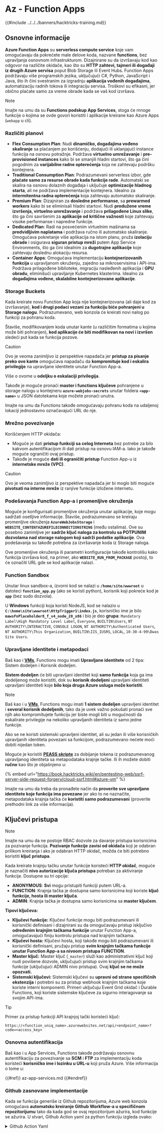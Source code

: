 # Az - Function Apps

{{#include ../../../banners/hacktricks-training.md}}

## Osnovne informacije

**Azure Function Apps** su **serverless compute service** koje vam omogućavaju da pokrećete male delove koda, nazvane **functions**, bez upravljanja osnovnom infrastrukturom. Dizajnirane su da izvršavaju kod kao odgovor na različite okidače, kao što su **HTTP zahtevi, tajmeri ili događaji iz drugih Azure servisa** poput Blob Storage ili Event Hubs. Function Apps podržavaju više programskih jezika, uključujući C#, Python, JavaScript i Java, što ih čini svestranim za izgradnju **aplikacija vođenih događajima**, automatizaciju radnih tokova ili integraciju servisa. Troškovi su efikasni, jer obično plaćate samo za vreme obrade kada se vaš kod izvršava.

> [!NOTE]
> Imajte na umu da su **Functions podskup App Services**, stoga će mnoge funkcije o kojima se ovde govori koristiti i aplikacije kreirane kao Azure Apps (`webapp` u cli).

### Različiti planovi

- **Flex Consumption Plan**: Nudi **dinamičko, događajima vođeno skaliranje** sa plaćanjem po korišćenju, dodajući ili uklanjajući instance funkcija na osnovu potražnje. Podržava **virtuelno umrežavanje** i **pre-provisioned instances** kako bi se smanjili hladni startovi, što ga čini pogodnim za **varijabilne radne opterećenja** koja ne zahtevaju podršku kontejnera.
- **Traditional Consumption Plan**: Podrazumevani serverless izbor, gde **plaćate samo za resurse obrade kada funkcije rade**. Automatski se skalira na osnovu dolaznih događaja i uključuje **optimizacije hladnog starta**, ali ne podržava implementacije kontejnera. Idealno za **intermitentna radna opterećenja** koja zahtevaju automatsko skaliranje.
- **Premium Plan**: Dizajniran za **dosledne performanse**, sa **prewarmed workers** kako bi se eliminisali hladni startovi. Nudi **produžene vreme izvršenja, virtuelno umrežavanje** i podržava **prilagođene Linux slike**, što ga čini savršenim za **aplikacije od kritične važnosti** koje zahtevaju visoke performanse i napredne funkcije.
- **Dedicated Plan**: Radi na posvećenim virtuelnim mašinama sa **predvidljivim naplatama** i podržava ručno ili automatsko skaliranje. Omogućava pokretanje više aplikacija na istom planu, pruža **izolaciju obrade** i osigurava **siguran pristup mreži** putem App Service Environments, što ga čini idealnim za **dugotrajne aplikacije** koje zahtevaju doslednu alokaciju resursa.
- **Container Apps**: Omogućava implementaciju **kontejnerizovanih funkcija** u upravljanom okruženju, zajedno sa mikroservisima i API-ima. Podržava prilagođene biblioteke, migraciju nasleđenih aplikacija i **GPU obradu**, eliminišući upravljanje Kubernetes klasterima. Idealno za **događajima vođene, skalabilne kontejnerizovane aplikacije**.

### **Storage Buckets**

Kada kreirate novu Function App koja nije kontejnerizovana (ali daje kod za izvršavanje), **kod i drugi podaci vezani za funkciju biće pohranjeni u Storage nalogu**. Podrazumevano, web konzola će kreirati novi nalog po funkciji za pohranu koda.

Štaviše, modifikovanjem koda unutar kante (u različitim formatima u kojima može biti pohranjen), **kod aplikacije će biti modifikovan na novi i izvršen** sledeći put kada se funkcija pozove.

> [!CAUTION]
> Ovo je veoma zanimljivo iz perspektive napadača jer **pristup za pisanje preko ove kante** omogućava napadaču da **kompromituje kod i eskalira privilegije** na upravljane identitete unutar Function App-a.
>
> Više o ovome u **odeljku o eskalaciji privilegija**.

Takođe je moguće pronaći **master i functions ključeve** pohranjene u storage nalogu u kontejneru **`azure-webjobs-secrets`** unutar foldera **`<app-name>`** u JSON datotekama koje možete pronaći unutra.

Imajte na umu da Functions takođe omogućavaju pohranu koda na udaljenoj lokaciji jednostavno označavajući URL do nje.

### Mrežno povezivanje

Korišćenjem HTTP okidača:

- Moguće je dati **pristup funkciji sa celog Interneta** bez potrebe za bilo kakvom autentifikacijom ili dati pristup na osnovu IAM-a. Iako je takođe moguće ograničiti ovaj pristup.
- Takođe je moguće **dati ili ograničiti pristup** Function App-u iz **internetske mreže (VPC)**.

> [!CAUTION]
> Ovo je veoma zanimljivo iz perspektive napadača jer bi moglo biti moguće **pivotsati na interne mreže** iz ranjive funkcije izložene internetu.

### **Podešavanja Function App-a i promenljive okruženja**

Moguće je konfigurisati promenljive okruženja unutar aplikacije, koje mogu sadržati osetljive informacije. Štaviše, podrazumevano se kreiraju promenljive okruženja **`AzureWebJobsStorage`** i **`WEBSITE_CONTENTAZUREFILECONNECTIONSTRING`** (među ostalima). Ove su posebno zanimljive jer **sadrže ključ naloga za kontrolu sa POTPUNIM dozvolama nad storage nalogom koji sadrži podatke aplikacije**. Ova podešavanja su takođe potrebna za izvršavanje koda iz Storage naloga.

Ove promenljive okruženja ili parametri konfiguracije takođe kontrolišu kako funkcija izvršava kod, na primer, ako **`WEBSITE_RUN_FROM_PACKAGE`** postoji, to će označiti URL gde se kod aplikacije nalazi.

### **Function Sandbox**

Unutar linux sandbox-a, izvorni kod se nalazi u **`/home/site/wwwroot`** u datoteci **`function_app.py`** (ako se koristi python), korisnik koji pokreće kod je **`app`** (bez sudo dozvola).

U **Windows** funkciji koja koristi NodeJS, kod se nalazio u **`C:\home\site\wwwroot\HttpTrigger1\index.js`**, korisničko ime je bilo **`mawsFnPlaceholder8_f_v4_node_20_x86`** i bio je deo **grupa**: `Mandatory Label\High Mandatory Level Label`, `Everyone`, `BUILTIN\Users`, `NT AUTHORITY\INTERACTIVE`, `CONSOLE LOGON`, `NT AUTHORITY\Authenticated Users`, `NT AUTHORITY\This Organization`, `BUILTIN\IIS_IUSRS`, `LOCAL`, `10-30-4-99\Dwas Site Users`.

### **Upravljane identitete i metapodaci**

Baš kao i [**VMs**](vms/index.html), Functions mogu imati **Upravljane identitete** od 2 tipa: Sistem dodeljen i Korisnik dodeljen.

**Sistem dodeljen** će biti upravljani identitet koji **samo funkcija** koja ga ima dodeljenog može koristiti, dok su **korisnik dodeljeni** upravljani identiteti upravljani identiteti koje **bilo koja druga Azure usluga može koristiti**.

> [!NOTE]
> Baš kao i u [**VMs**](vms/index.html), Functions mogu imati **1 sistem dodeljen** upravljeni identitet i **several korisnik dodeljenih**, tako da je uvek važno pokušati pronaći sve njih ako kompromitujete funkciju jer biste mogli biti u mogućnosti da eskalirate privilegije na nekoliko upravljanih identiteta iz samo jedne funkcije.
>
> Ako se ne koristi sistemski upravljeni identitet, ali su jedan ili više korisničkih upravljanih identiteta povezani sa funkcijom, podrazumevano nećete moći dobiti nijedan token.

Moguće je koristiti [**PEASS skripte**](https://github.com/peass-ng/PEASS-ng) za dobijanje tokena iz podrazumevanog upravljanog identiteta sa metapodataka krajnje tačke. Ili ih možete dobiti **ručno** kao što je objašnjeno u:

{% embed url="https://book.hacktricks.wiki/en/pentesting-web/ssrf-server-side-request-forgery/cloud-ssrf.html#azure-vm" %}

Imajte na umu da treba da pronađete način da **proverite sve upravljane identitete koje funkcija ima povezane** jer ako to ne naznačite, metapodataka krajnja tačka će **koristiti samo podrazumevani** (proverite prethodni link za više informacija).

## Ključevi pristupa

> [!NOTE]
> Imajte na umu da ne postoje RBAC dozvole za davanje pristupa korisnicima za pozivanje funkcija. **Pozivanje funkcije zavisi od okidača** koji je odabran prilikom kreiranja i ako je odabran HTTP okidač, možda će biti potrebno koristiti **ključ pristupa**.

Kada kreirate krajnju tačku unutar funkcije koristeći **HTTP okidač**, moguće je naznačiti **nivo autorizacije ključa pristupa** potreban za aktiviranje funkcije. Dostupne su tri opcije:

- **ANONYMOUS**: **Svi** mogu pristupiti funkciji putem URL-a.
- **FUNCTION**: Krajnja tačka je dostupna samo korisnicima koji koriste **ključ funkcije, hosta ili master ključa**.
- **ADMIN**: Krajnja tačka je dostupna samo korisnicima sa **master ključem**.

**Tipovi ključeva:**

- **Ključevi funkcije:** Ključevi funkcije mogu biti podrazumevani ili korisnički definisani i dizajnirani su da omogućavaju pristup isključivo **određenim krajnjim tačkama funkcije** unutar Function App-a, omogućavajući finiju kontrolu pristupa nad krajnjim tačkama.
- **Ključevi hosta:** Ključevi hosta, koji takođe mogu biti podrazumevani ili korisnički definisani, pružaju pristup **svim krajnjim tačkama funkcije unutar Function App-a sa nivoom pristupa FUNCTION**.
- **Master ključ:** Master ključ (`_master`) služi kao administrativni ključ koji nudi povišene dozvole, uključujući pristup svim krajnjim tačkama funkcije (uključujući ADMIN nivo pristupa). Ovaj **ključ se ne može opozvati.**
- **Sistemski ključevi:** Sistemski ključevi su **upravni od strane specifičnih ekstenzija** i potrebni su za pristup webhook krajnjim tačkama koje koriste interni komponenti. Primeri uključuju Event Grid okidač i Durable Functions, koji koriste sistemske ključeve za sigurno interagovanje sa svojim API-ima.

> [!TIP]
> Primer za pristup funkciji API krajnjoj tački koristeći ključ:
>
> `https://<function_uniq_name>.azurewebsites.net/api/<endpoint_name>?code=<access_key>`

### Osnovna autentifikacija

Baš kao i u App Services, Functions takođe podržavaju osnovnu autentifikaciju za povezivanje sa **SCM** i **FTP** za implementaciju koda koristeći **korisničko ime i lozinku u URL-u** koji pruža Azure. Više informacija o tome u:

{{#ref}}
az-app-services.md
{{#endref}}

### Github zasnovane implementacije

Kada se funkcija generiše iz Github repozitorijuma, Azure web konzola omogućava **automatsko kreiranje Github Workflow-a u specifičnom repozitorijumu** tako da kada god se ovaj repozitorijum ažurira, kod funkcije se ažurira. U stvari, Github Action yaml za python funkciju izgleda ovako:

<details>

<summary>Github Action Yaml</summary>
```yaml
# Docs for the Azure Web Apps Deploy action: https://github.com/azure/functions-action
# More GitHub Actions for Azure: https://github.com/Azure/actions
# More info on Python, GitHub Actions, and Azure Functions: https://aka.ms/python-webapps-actions

name: Build and deploy Python project to Azure Function App - funcGithub

on:
push:
branches:
- main
workflow_dispatch:

env:
AZURE_FUNCTIONAPP_PACKAGE_PATH: "." # set this to the path to your web app project, defaults to the repository root
PYTHON_VERSION: "3.11" # set this to the python version to use (supports 3.6, 3.7, 3.8)

jobs:
build:
runs-on: ubuntu-latest
steps:
- name: Checkout repository
uses: actions/checkout@v4

- name: Setup Python version
uses: actions/setup-python@v5
with:
python-version: ${{ env.PYTHON_VERSION }}

- name: Create and start virtual environment
run: |
python -m venv venv
source venv/bin/activate

- name: Install dependencies
run: pip install -r requirements.txt

# Optional: Add step to run tests here

- name: Zip artifact for deployment
run: zip release.zip ./* -r

- name: Upload artifact for deployment job
uses: actions/upload-artifact@v4
with:
name: python-app
path: |
release.zip
!venv/

deploy:
runs-on: ubuntu-latest
needs: build

permissions:
id-token: write #This is required for requesting the JWT

steps:
- name: Download artifact from build job
uses: actions/download-artifact@v4
with:
name: python-app

- name: Unzip artifact for deployment
run: unzip release.zip

- name: Login to Azure
uses: azure/login@v2
with:
client-id: ${{ secrets.AZUREAPPSERVICE_CLIENTID_6C3396368D954957BC58E4C788D37FD1 }}
tenant-id: ${{ secrets.AZUREAPPSERVICE_TENANTID_7E50AEF6222E4C3DA9272D27FB169CCD }}
subscription-id: ${{ secrets.AZUREAPPSERVICE_SUBSCRIPTIONID_905358F484A74277BDC20978459F26F4 }}

- name: "Deploy to Azure Functions"
uses: Azure/functions-action@v1
id: deploy-to-function
with:
app-name: "funcGithub"
slot-name: "Production"
package: ${{ env.AZURE_FUNCTIONAPP_PACKAGE_PATH }}
```
</details>

Pored toga, **Managed Identity** se takođe kreira kako bi Github Action iz repozitorijuma mogao da se prijavi u Azure. To se postiže generisanjem Federated credential preko **Managed Identity** koja omogućava **Issuer** `https://token.actions.githubusercontent.com` i **Subject Identifier** `repo:<org-name>/<repo-name>:ref:refs/heads/<branch-name>`.

> [!CAUTION]
> Stoga, svako ko kompromituje taj repozitorijum moći će da kompromituje funkciju i Managed Identities povezane s njom.

### Container Based Deployments

Nisu svi planovi omogućeni za implementaciju kontejnera, ali za one koji to omogućavaju, konfiguracija će sadržati URL kontejnera. U API-ju, **`linuxFxVersion`** podešavanje će imati nešto poput: `DOCKER|mcr.microsoft.com/...`, dok će u web konzoli konfiguracija prikazivati **image settings**.

Pored toga, **niti jedan izvorni kod neće biti sačuvan u storage** nalogu povezanom sa funkcijom jer to nije potrebno.

## Enumeration
```bash
# List all the functions
az functionapp list

# Get info of 1 funciton (although in the list you already get this info)
az functionapp show --name <app-name> --resource-group <res-group>
## If "linuxFxVersion" has something like: "DOCKER|mcr.microsoft.com/..."
## This is using a container

# Get details about the source of the function code
az functionapp deployment source show \
--name <app-name> \
--resource-group <res-group>
## If error like "This is currently not supported."
## Then, this is probalby using a container

# Get more info if a container is being used
az functionapp config container show \
--name <name> \
--resource-group <res-group>

# Get settings (and privesc to the sorage account)
az functionapp config appsettings list --name <app-name> --resource-group <res-group>

# Check if a domain was assigned to a function app
az functionapp config hostname list --webapp-name <app-name> --resource-group <res-group>

# Get SSL certificates
az functionapp config ssl list --resource-group <res-group>

# Get network restrictions
az functionapp config access-restriction show --name <app-name> --resource-group <res-group>

# Get more info about a function (invoke_url_template is the URL to invoke and script_href allows to see the code)
az rest --method GET \
--url "https://management.azure.com/subscriptions/<subscription>/resourceGroups/<res-group>/providers/Microsoft.Web/sites/<app-name>/functions?api-version=2024-04-01"

# Get source code with Master Key of the function
curl "<script_href>?code=<master-key>"
## Python example
curl "https://newfuncttest123.azurewebsites.net/admin/vfs/home/site/wwwroot/function_app.py?code=<master-key>" -v

# Get source code
az rest --url "https://management.azure.com/<subscription>/resourceGroups/<res-group>/providers/Microsoft.Web/sites/<app-name>/hostruntime/admin/vfs/function_app.py?relativePath=1&api-version=2022-03-01"
```
## Eskalacija privilegija

{{#ref}}
../az-privilege-escalation/az-functions-app-privesc.md
{{#endref}}

## Reference

- [https://learn.microsoft.com/en-us/azure/azure-functions/functions-openapi-definition](https://learn.microsoft.com/en-us/azure/azure-functions/functions-openapi-definition)

{{#include ../../../banners/hacktricks-training.md}}
